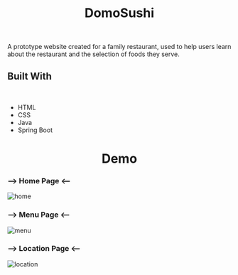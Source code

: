 
<h1 align="center"> DomoSushi </h1>
<br/>

<p> A prototype website created for a family restaurant, used to help users learn about the restaurant and the selection of foods they serve.<p/>

<h2> Built With </h2>
<br/>
  
- HTML
- CSS
- Java
- Spring Boot

<h1 align="center"> Demo </h1>
<h3> --> Home Page <-- </h3>

  ![home](https://user-images.githubusercontent.com/97468788/172720028-8907b08e-e79f-40c2-8be4-9022503b81f0.png)

<h3> --> Menu Page <-- </h3>
  
  ![menu](https://user-images.githubusercontent.com/97468788/172720046-f2112e72-826c-41f6-a6c2-6e1babe8cf67.png)

<h3> --> Location Page <-- </h3>

  ![location](https://user-images.githubusercontent.com/97468788/172720040-ada00493-1c61-415d-bab5-e49c1ef2e729.png)

